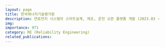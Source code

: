 ```yaml
---
layout: page
title: 한국에너지기술평가원
description: 연료전지 시스템의 스마트설계, 제조, 운전 오픈 플랫폼 개발 (2023.03 ~ 2025.04)
img: 
importance: 971
category: RE (Reliability Engineering)
related_publications:
---
```


